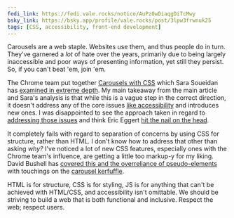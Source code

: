 ```yaml
---
fedi_link: https://fedi.vale.rocks/notice/AuPz0wDiaqgDiTcMwy
bsky_link: https://bsky.app/profile/vale.rocks/post/3lpw3frwnuk25
tags: [CSS, accessibility, front-end development]
---
```


Carousels are a web staple. Websites use them, and thus people do in turn. They've garnered a _lot_ of hate over the years, primarily due to being largely inaccessible and poor ways of presenting information, yet still they persist. So, if you can't beat 'em, join 'em.

The Chrome team put together [Carousels with CSS](https://developer.chrome.com/blog/carousels-with-css) which Sara Soueidan has [examined in extreme depth](https://www.sarasoueidan.com/blog/css-carousels-accessibility). My main takeaway from the main article and Sara's analysis is that while this is a vague step in the correct direction, it doesn't address any of the core issues [like accessibility](https://adrianroselli.com/2025/05/my-request-to-google-on-accessibility.html) and introduces new ones. I was disappointed to see the approach taken in regard to [addressing those issues](https://bsky.app/profile/nerdy.dev/post/3lprmlrziwc2h) and think Eric Eggert [hit the nail on the head](https://bsky.app/profile/yatil.net/post/3lpvdvuvjuk2d).

It completely fails with regard to separation of concerns by using CSS for structure, rather than HTML. I don't know how to address that other than asking _why?_ I've noticed a lot of new CSS features, especially ones with the Chrome team's influence, are getting a little too markup-y for my liking. David Bushell has [covered this and the overreliance of pseudo-elements](https://dbushell.com/2025/05/23/pseudo-elements/) with touchings on the [carousel kerfuffle](https://dbushell.com/notes/2025-05-07T09:51Z/).

HTML is for structure, CSS is for styling, JS is for anything that can't be achieved with HTML/CSS, and accessibility isn't omittable. We should be striving to build a web that is both functional and inclusive. Respect the web; respect users.
